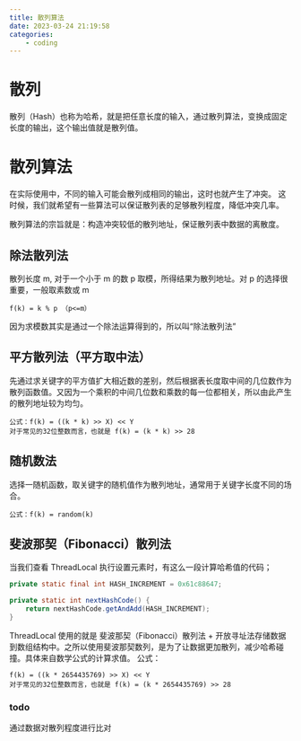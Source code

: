 ```yaml
---
title: 散列算法
date: 2023-03-24 21:19:58
categories:
    - coding
---
```

# 散列
散列（Hash）也称为哈希，就是把任意长度的输入，通过散列算法，变换成固定长度的输出，这个输出值就是散列值。 
# 散列算法
在实际使用中，不同的输入可能会散列成相同的输出，这时也就产生了冲突。 这时候，我们就希望有一些算法可以保证散列表的足够散列程度，降低冲突几率。

散列算法的宗旨就是：构造冲突较低的散列地址，保证散列表中数据的离散度。
## 除法散列法
散列长度 m, 对于一个小于 m 的数 p 取模，所得结果为散列地址。对 p 的选择很重要，一般取素数或 m
```
f(k) = k % p （p<=m）
```
因为求模数其实是通过一个除法运算得到的，所以叫“除法散列法”
## 平方散列法（平方取中法）
先通过求关键字的平方值扩大相近数的差别，然后根据表长度取中间的几位数作为散列函数值。又因为一个乘积的中间几位数和乘数的每一位都相关，所以由此产生的散列地址较为均匀。
```
公式：f(k) = ((k * k) >> X) << Y
对于常见的32位整数而言，也就是 f(k) = (k * k) >> 28
```
## 随机数法
选择一随机函数，取关键字的随机值作为散列地址，通常用于关键字长度不同的场合。
```
公式：f(k) = random(k)
```

## 斐波那契（Fibonacci）散列法
当我们查看 ThreadLocal 执行设置元素时，有这么一段计算哈希值的代码；
```java
private static final int HASH_INCREMENT = 0x61c88647;

private static int nextHashCode() {
    return nextHashCode.getAndAdd(HASH_INCREMENT);
}
```
ThreadLocal 使用的就是 斐波那契（Fibonacci）散列法 + 开放寻址法存储数据到数组结构中。之所以使用斐波那契数列，是为了让数据更加散列，减少哈希碰撞。具体来自数学公式的计算求值。
公式：
```
f(k) = ((k * 2654435769) >> X) << Y
对于常见的32位整数而言，也就是 f(k) = (k * 2654435769) >> 28
```

### todo
通过数据对散列程度进行比对

